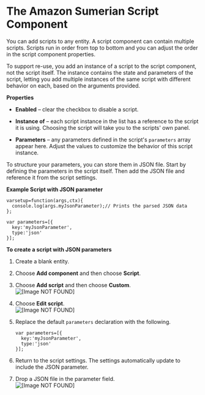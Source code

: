 # The Amazon Sumerian Script Component<a name="entities-script"></a>

You can add scripts to any entity\. A script component can contain multiple scripts\. Scripts run in order from top to bottom and you can adjust the order in the script component properties\.

To support re\-use, you add an instance of a script to the script component, not the script itself\. The instance contains the state and parameters of the script, letting you add multiple instances of the same script with different behavior on each, based on the arguments provided\.

**Properties**

+ **Enabled** – clear the checkbox to disable a script\.

+ **Instance of** – each script instance in the list has a reference to the script it is using\. Choosing the script will take you to the scripts' own panel\.

+ **Parameters** – any parameters defined in the script's `parameters` array appear here\. Adjust the values to customize the behavior of this script instance\.

To structure your parameters, you can store them in JSON file\. Start by defining the parameters in the script itself\. Then add the JSON file and reference it from the script settings\.

**Example Script with JSON parameter**  

```
varsetup=function(args,ctx){
  console.log(args.myJsonParameter);// Prints the parsed JSON data
};

var parameters=[{
  key:'myJsonParameter',
  type:'json'
}];
```

**To create a script with JSON parameters**

1. Create a blank entity\.

1. Choose **Add component** and then choose **Script**\.

1. Choose **Add script** and then choose **Custom**\.  
![\[Image NOT FOUND\]](http://docs.aws.amazon.com/sumerian/latest/userguide/images/components-script-addscript.png)

1. Choose **Edit script**\.  
![\[Image NOT FOUND\]](http://docs.aws.amazon.com/sumerian/latest/userguide/images/components-script-editscript.png)

1. Replace the default `parameters` declaration with the following\.

   ```
   var parameters=[{
     key:'myJsonParameter',
     type:'json'
   }];
   ```

1. Return to the script settings\. The settings automatically update to include the JSON parameter\.

1. Drop a JSON file in the parameter field\.  
![\[Image NOT FOUND\]](http://docs.aws.amazon.com/sumerian/latest/userguide/images/components-script-addjson.png)